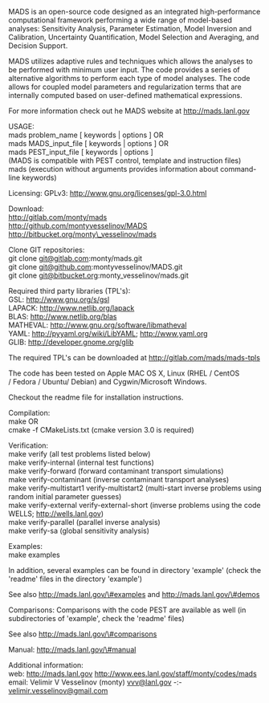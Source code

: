MADS is an open-source code designed as an integrated high-performance
computational framework performing a wide range of model-based analyses:
Sensitivity Analysis, Parameter Estimation, Model Inversion and
Calibration, Uncertainty Quantification, Model Selection and Averaging,
and Decision Support.

MADS utilizes adaptive rules and techniques which allows the analyses to
be performed with minimum user input. The code provides a series of
alternative algorithms to perform each type of model analyses. The code
allows for coupled model parameters and regularization terms that are
internally computed based on user-defined mathematical expressions.

For more information check out he MADS website at http://mads.lanl.gov

USAGE:  
mads problem\_name [ keywords | options ] OR  
mads MADS\_input\_file [ keywords | options ] OR  
mads PEST\_input\_file [ keywords | options ]  
     (MADS is compatible with PEST control, template and instruction files)  
mads (execution without arguments provides information about command-line keywords)

Licensing: GPLv3: http://www.gnu.org/licenses/gpl-3.0.html

Download:  
http://gitlab.com/monty/mads  
http://github.com/montyvesselinov/MADS  
http://bitbucket.org/monty\_vesselinov/mads  

Clone GIT repositories:  
git clone git@gitlab.com:monty/mads.git  
git clone git@github.com:montyvesselinov/MADS.git  
git clone git@bitbucket.org:monty\_vesselinov/mads.git  

Required third party libraries (TPL's):  
GSL: http://www.gnu.org/s/gsl  
LAPACK: http://www.netlib.org/lapack  
BLAS: http://www.netlib.org/blas  
MATHEVAL: http://www.gnu.org/software/libmatheval  
YAML: http://pyyaml.org/wiki/LibYAML; http://www.yaml.org  
GLIB: http://developer.gnome.org/glib  
  
The required TPL's can be downloaded at http://gitlab.com/mads/mads-tpls  
  
The code has been tested on Apple MAC OS X, Linux (RHEL / CentOS  
/ Fedora / Ubuntu/ Debian) and Cygwin/Microsoft Windows.  
  
Checkout the readme file for installation instructions.  
  
Compilation:  
make OR  
cmake -f CMakeLists.txt (cmake version 3.0 is required)  
  
Verification:  
make verify (all test problems listed below)  
make verify-internal (internal test functions)  
make verify-forward (forward contaminant transport simulations)  
make verify-contaminant (inverse contaminant transport analyses)  
make verify-multistart1 verify-multistart2 (multi-start inverse problems using random initial parameter guesses)  
make verify-external verify-external-short (inverse problems using the code WELLS; http://wells.lanl.gov)  
make verify-parallel (parallel inverse analysis)  
make verify-sa (global sensitivity analysis)  
  
Examples:  
make examples  
  
In addition, several examples can be found in directory 'example' (check the 'readme' files in the directory 'example')  
  
See also http://mads.lanl.gov/\#examples and http://mads.lanl.gov/\#demos  
  
Comparisons: Comparisons with the code PEST are available as well (in subdirectories of 'example', check the 'readme' files)  
  
See also http://mads.lanl.gov/\#comparisons  
  
Manual: http://mads.lanl.gov/\#manual  
  
Additional information:  
web: http://mads.lanl.gov http://www.ees.lanl.gov/staff/monty/codes/mads  
email: Velimir V Vesselinov (monty) vvv@lanl.gov -:- velimir.vesselinov@gmail.com  
